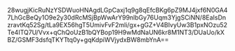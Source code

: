 28wugjKicRuNzYSDWuoHNAgdLGpCaxj1q9g8qEfcBKg6pZ9MJ4jxf6N0GA47LhGcBeQy1O9e2y30dRcMSjBpWwArY99nlbGy76Uqm3YjgSCiNN/8EaIsDnzravtKq52Sg/tLa9EX56hgT5UmivFvF2mli/gx+gGZ+V4BIvyUw3B1pxNOzu52Te4ITQ7U/Vvx+qChQoUzB1bQYBop19H9wMdNaUN6kr8M1NT3/DUaUo/kXBZ/GSMF3dsfqTKYTtq0y+gqKdpiWVjydxBW8mbYnA==